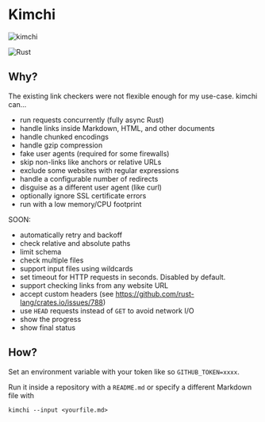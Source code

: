 # Kimchi
![kimchi](https://cdn.emojidex.com/emoji/seal/kimchi.png "kimchi")

![Rust](https://github.com/wgalyen/kimchi/workflows/Rust/badge.svg)

## Why?

The existing link checkers were not flexible enough for my use-case.
kimchi can...

- run requests concurrently (fully async Rust)
- handle links inside Markdown, HTML, and other documents
- handle chunked encodings
- handle gzip compression
- fake user agents (required for some firewalls)
- skip non-links like anchors or relative URLs
- exclude some websites with regular expressions
- handle a configurable number of redirects
- disguise as a different user agent (like curl)
- optionally ignore SSL certificate errors
- run with a low memory/CPU footprint

SOON:

- automatically retry and backoff
- check relative and absolute paths
- limit schema
- check multiple files
- support input files using wildcards
- set timeout for HTTP requests in seconds. Disabled by default.
- support checking links from any website URL
- accept custom headers (see https://github.com/rust-lang/crates.io/issues/788)
- use `HEAD` requests instead of `GET` to avoid network I/O
- show the progress
- show final status

## How?

Set an environment variable with your token like so `GITHUB_TOKEN=xxxx`.

Run it inside a repository with a `README.md` or specify a different Markdown
file with

```
kimchi --input <yourfile.md>
```